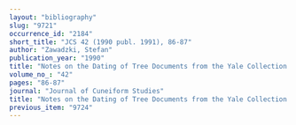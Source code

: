```yaml
---
layout: "bibliography"
slug: "9721"
occurrence_id: "2184"
short_title: "JCS 42 (1990 publ. 1991), 86-87"
author: "Zawadzki, Stefan"
publication_year: "1990"
title: "Notes on the Dating of Tree Documents from the Yale Collection: YOS 17 104, 179, and 254"
volume_no_: "42"
pages: "86-87"
journal: "Journal of Cuneiform Studies"
title: "Notes on the Dating of Tree Documents from the Yale Collection: YOS 17 104, 179, and 254"
previous_item: "9724"
---
```

